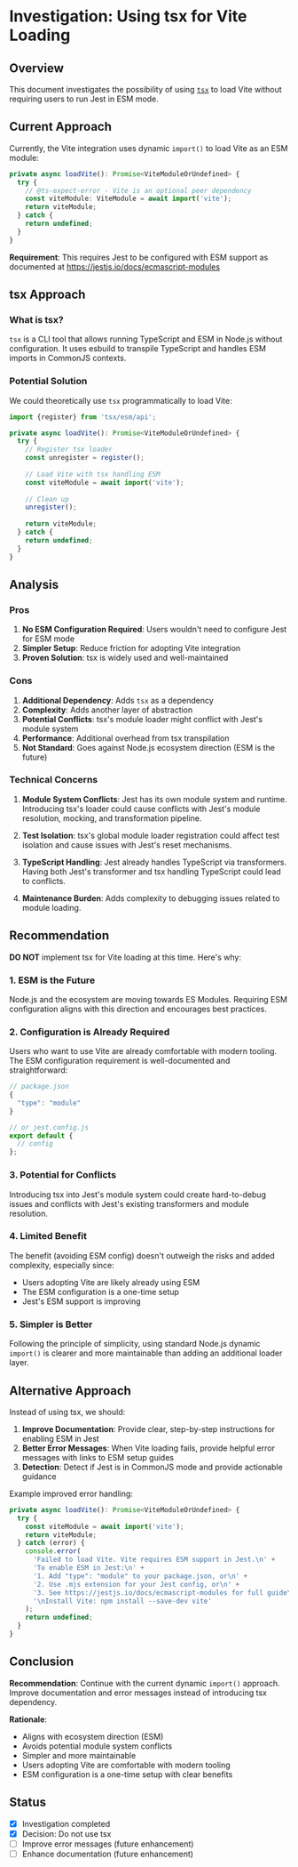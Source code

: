 # Investigation: Using tsx for Vite Loading

## Overview

This document investigates the possibility of using [`tsx`](https://github.com/privatenumber/tsx) to load Vite without requiring users to run Jest in ESM mode.

## Current Approach

Currently, the Vite integration uses dynamic `import()` to load Vite as an ESM module:

```typescript
private async loadVite(): Promise<ViteModuleOrUndefined> {
  try {
    // @ts-expect-error - Vite is an optional peer dependency
    const viteModule: ViteModule = await import('vite');
    return viteModule;
  } catch {
    return undefined;
  }
}
```

**Requirement**: This requires Jest to be configured with ESM support as documented at https://jestjs.io/docs/ecmascript-modules

## tsx Approach

### What is tsx?

`tsx` is a CLI tool that allows running TypeScript and ESM in Node.js without configuration. It uses esbuild to transpile TypeScript and handles ESM imports in CommonJS contexts.

### Potential Solution

We could theoretically use `tsx` programmatically to load Vite:

```typescript
import {register} from 'tsx/esm/api';

private async loadVite(): Promise<ViteModuleOrUndefined> {
  try {
    // Register tsx loader
    const unregister = register();
    
    // Load Vite with tsx handling ESM
    const viteModule = await import('vite');
    
    // Clean up
    unregister();
    
    return viteModule;
  } catch {
    return undefined;
  }
}
```

## Analysis

### Pros

1. **No ESM Configuration Required**: Users wouldn't need to configure Jest for ESM mode
2. **Simpler Setup**: Reduce friction for adopting Vite integration
3. **Proven Solution**: tsx is widely used and well-maintained

### Cons

1. **Additional Dependency**: Adds `tsx` as a dependency
2. **Complexity**: Adds another layer of abstraction
3. **Potential Conflicts**: tsx's module loader might conflict with Jest's module system
4. **Performance**: Additional overhead from tsx transpilation
5. **Not Standard**: Goes against Node.js ecosystem direction (ESM is the future)

### Technical Concerns

1. **Module System Conflicts**: Jest has its own module system and runtime. Introducing tsx's loader could cause conflicts with Jest's module resolution, mocking, and transformation pipeline.

2. **Test Isolation**: tsx's global module loader registration could affect test isolation and cause issues with Jest's reset mechanisms.

3. **TypeScript Handling**: Jest already handles TypeScript via transformers. Having both Jest's transformer and tsx handling TypeScript could lead to conflicts.

4. **Maintenance Burden**: Adds complexity to debugging issues related to module loading.

## Recommendation

**DO NOT** implement tsx for Vite loading at this time. Here's why:

### 1. ESM is the Future

Node.js and the ecosystem are moving towards ES Modules. Requiring ESM configuration aligns with this direction and encourages best practices.

### 2. Configuration is Already Required

Users who want to use Vite are already comfortable with modern tooling. The ESM configuration requirement is well-documented and straightforward:

```javascript
// package.json
{
  "type": "module"
}

// or jest.config.js
export default {
  // config
};
```

### 3. Potential for Conflicts

Introducing tsx into Jest's module system could create hard-to-debug issues and conflicts with Jest's existing transformers and module resolution.

### 4. Limited Benefit

The benefit (avoiding ESM config) doesn't outweigh the risks and added complexity, especially since:
- Users adopting Vite are likely already using ESM
- The ESM configuration is a one-time setup
- Jest's ESM support is improving

### 5. Simpler is Better

Following the principle of simplicity, using standard Node.js dynamic `import()` is clearer and more maintainable than adding an additional loader layer.

## Alternative Approach

Instead of using tsx, we should:

1. **Improve Documentation**: Provide clear, step-by-step instructions for enabling ESM in Jest
2. **Better Error Messages**: When Vite loading fails, provide helpful error messages with links to ESM setup guides
3. **Detection**: Detect if Jest is in CommonJS mode and provide actionable guidance

Example improved error handling:

```typescript
private async loadVite(): Promise<ViteModuleOrUndefined> {
  try {
    const viteModule = await import('vite');
    return viteModule;
  } catch (error) {
    console.error(
      'Failed to load Vite. Vite requires ESM support in Jest.\n' +
      'To enable ESM in Jest:\n' +
      '1. Add "type": "module" to your package.json, or\n' +
      '2. Use .mjs extension for your Jest config, or\n' +
      '3. See https://jestjs.io/docs/ecmascript-modules for full guide\n' +
      '\nInstall Vite: npm install --save-dev vite'
    );
    return undefined;
  }
}
```

## Conclusion

**Recommendation**: Continue with the current dynamic `import()` approach. Improve documentation and error messages instead of introducing tsx dependency.

**Rationale**:
- Aligns with ecosystem direction (ESM)
- Avoids potential module system conflicts
- Simpler and more maintainable
- Users adopting Vite are comfortable with modern tooling
- ESM configuration is a one-time setup with clear benefits

## Status

- [x] Investigation completed
- [x] Decision: Do not use tsx
- [ ] Improve error messages (future enhancement)
- [ ] Enhance documentation (future enhancement)

